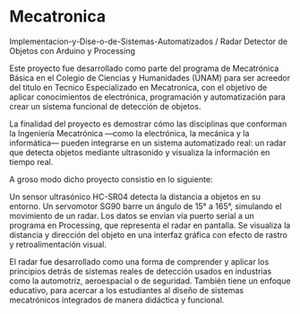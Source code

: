 # Mecatronica
Implementacion-y-Dise-o-de-Sistemas-Automatizados / Radar Detector de Objetos con Arduino y Processing

Este proyecto fue desarrollado como parte del programa de Mecatrónica Básica en el Colegio de Ciencias y Humanidades (UNAM) para ser acreedor del titulo en Tecnico Especializado en Mecatronica, con el objetivo de aplicar conocimientos de electrónica, programación y automatización para crear un sistema funcional de detección de objetos.

La finalidad del proyecto es demostrar cómo las disciplinas que conforman la Ingeniería Mecatrónica —como la electrónica, la mecánica y la informática— pueden integrarse en un sistema automatizado real: un radar que detecta objetos mediante ultrasonido y visualiza la información en tiempo real.

A groso modo dicho proyecto consistio en lo siguiente: 

Un sensor ultrasónico HC-SR04 detecta la distancia a objetos en su entorno.
Un servomotor SG90 barre un ángulo de 15° a 165°, simulando el movimiento de un radar.
Los datos se envían vía puerto serial a un programa en Processing, que representa el radar en pantalla.
Se visualiza la distancia y dirección del objeto en una interfaz gráfica con efecto de rastro y retroalimentación visual.

El radar fue desarrollado como una forma de comprender y aplicar los principios detrás de sistemas reales de detección usados en industrias como la automotriz, aeroespacial o de seguridad. También tiene un enfoque educativo, para acercar a los estudiantes al diseño de sistemas mecatrónicos integrados de manera didáctica y funcional.
